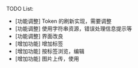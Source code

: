 TODO List:

* [功能调整] Token 的刷新实现，需要调整
* [功能调整] 使用字符串资源，错误处理信息提示等
* [功能调整] 界面改良
* [增加功能] 增加标签
* [增加功能] 按标签浏览，编辑
* [增加功能] 图片上传，使用